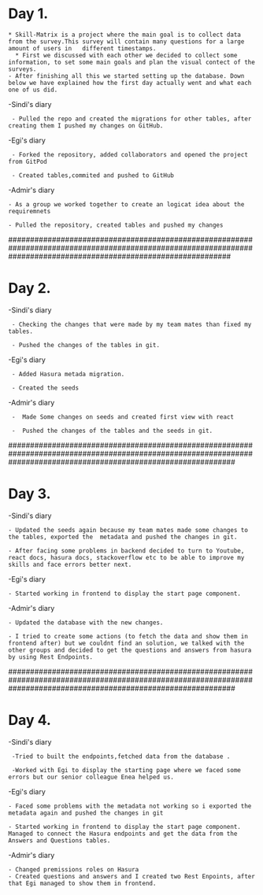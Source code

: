 # Day 1.
    * Skill-Matrix is a project where the main goal is to collect data from the survey.This survey will contain many questions for a large amount of users in   different timestamps. 
      * First we discussed with each other we decided to collect some information, to set some main goals and plan the visual contect of the surveys. 
    - After finishing all this we started setting up the database. Down below we have explained how the first day actually went and what each one of us did. 

 -Sindi's diary
     
     - Pulled the repo and created the migrations for other tables, after creating them I pushed my changes on GitHub.

  -Egi's diary      

     - Forked the repository, added collaborators and opened the project from GitPod

     - Created tables,commited and pushed to GitHub

  
  -Admir's diary

    - As a group we worked together to create an logicat idea about the requiremnets
    
    - Pulled the repository, created tables and pushed my changes 



###################################################################################################################################################################

# Day 2.

 -Sindi's diary

     - Checking the changes that were made by my team mates than fixed my tables. 

     - Pushed the changes of the tables in git.

-Egi's diary

     - Added Hasura metada migration.
    
     - Created the seeds



 -Admir's diary
     
     -  Made Some changes on seeds and created first view with react

     -  Pushed the changes of the tables and the seeds in git.

     

####################################################################################################################################################################

# Day 3.

 -Sindi's diary

    - Updated the seeds again because my team mates made some changes to the tables, exported the  metadata and pushed the changes in git.

    - After facing some problems in backend decided to turn to Youtube, react docs, hasura docs, stackoverflow etc to be able to improve my skills and face errors better next.

  -Egi's diary

    - Started working in frontend to display the start page component.

  -Admir's diary

    - Updated the database with the new changes.

    - I tried to create some actions (to fetch the data and show them in frontend after) but we couldnt find an solution, we talked with the other groups and decided to get the questions and answers from hasura by using Rest Endpoints.

 
####################################################################################################################################################################

# Day 4.

  -Sindi's diary   
     
     -Tried to built the endpoints,fetched data from the database .

     -Worked with Egi to display the starting page where we faced some errors but our senior colleague Enea helped us.

  -Egi's diary

    - Faced some problems with the metadata not working so i exported the metadata again and pushed the changes in git

    - Started working in frontend to display the start page component. Managed to connect the Hasura endpoints and get the data from the Answers and Questions tables.

  -Admir's diary

    - Changed premissions roles on Hasura
    - Created questions and answers and I created two Rest Enpoints, after that Egi managed to show them in frontend.  
